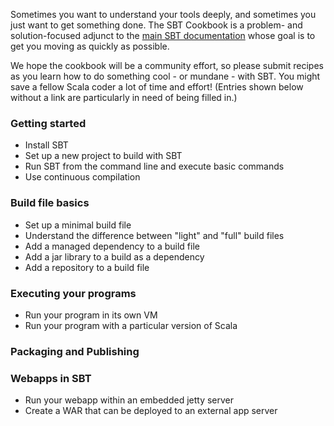 Sometimes you want to understand your tools deeply, and sometimes you just want to get something done. The SBT Cookbook is a problem- and solution-focused adjunct to the [main SBT documentation](https://github.com/harrah/xsbt/wiki) whose goal is to get you moving as quickly as possible.

We hope the cookbook will be a community effort, so please submit recipes as you learn how to do something cool - or mundane - with SBT. You might save a fellow Scala coder a lot of time and effort! (Entries shown below without a link are particularly in need of being filled in.)

### Getting started
* Install SBT
* Set up a new project to build with SBT
* Run SBT from the command line and execute basic commands
* Use continuous compilation

### Build file basics
* Set up a minimal build file
* Understand the difference between "light" and "full" build files
* Add a managed dependency to a build file
* Add a jar library to a build as a dependency
* Add a repository to a build file

### Executing your programs
* Run your program in its own VM
* Run your program with a particular version of Scala

### Packaging and Publishing

### Webapps in SBT
* Run your webapp within an embedded jetty server
* Create a WAR that can be deployed to an external app server